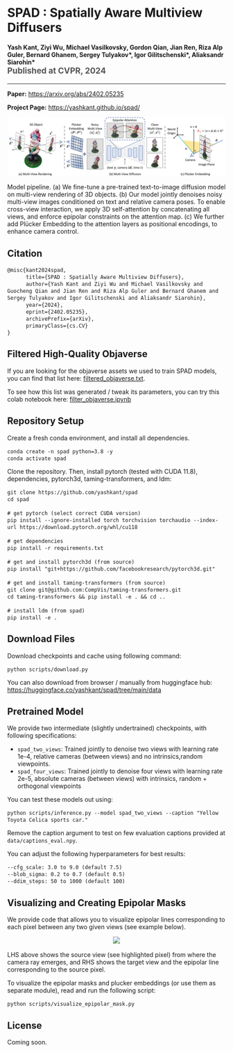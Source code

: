 SPAD : Spatially Aware Multiview Diffusers
===================================================
<h4>
Yash Kant, Ziyi Wu, Michael Vasilkovsky, Gordon Qian, Jian Ren, Riza Alp Guler, Bernard Ghanem, Sergey Tulyakov*, Igor Gilitschenski*, Aliaksandr Siarohin*
</br>
<span style="font-size: 14pt; color: #555555">
Published at CVPR, 2024
</span>
</h4>
<hr>

**Paper:** https://arxiv.org/abs/2402.05235

**Project Page:** https://yashkant.github.io/spad/

<p align="center">
  <img src="data/visuals/readme/spad_pipeline.png">
</p>

Model pipeline. (a) We fine-tune a pre-trained text-to-image diffusion model on multi-view rendering of 3D objects.
(b) Our model jointly denoises noisy multi-view images conditioned on text and relative camera poses. To enable cross-view interaction, we apply 3D self-attention by concatenating all views, and enforce epipolar constraints on the attention map.
(c) We further add Plücker Embedding to the attention layers as positional encodings, to enhance camera control.

## Citation
```
@misc{kant2024spad,
      title={SPAD : Spatially Aware Multiview Diffusers}, 
      author={Yash Kant and Ziyi Wu and Michael Vasilkovsky and Guocheng Qian and Jian Ren and Riza Alp Guler and Bernard Ghanem and Sergey Tulyakov and Igor Gilitschenski and Aliaksandr Siarohin},
      year={2024},
      eprint={2402.05235},
      archivePrefix={arXiv},
      primaryClass={cs.CV}
}
```


## Filtered High-Quality Objaverse 
If you are looking for the objaverse assets we used to train SPAD models, you can find that list here: [filtered_objaverse.txt](https://github.com/yashkant/spad/data/filtered_objaverse.txt). 

To see how this list was generated / tweak its parameters, you can try this colab notebook here: [filter_objaverse.ipynb](https://colab.research.google.com/drive/1UJM4caaBJsYOkP7EmjPjBvoJ7U0qY4kq#scrollTo=sR28TydbQUuT)

## Repository Setup

Create a fresh conda environment, and install all dependencies.

```text
conda create -n spad python=3.8 -y
conda activate spad
```

Clone the repository. Then, install pytorch (tested with CUDA 11.8), dependencies, pytorch3d, taming-transformers, and ldm:
```
git clone https://github.com/yashkant/spad
cd spad

# get pytorch (select correct CUDA version)
pip install --ignore-installed torch torchvision torchaudio --index-url https://download.pytorch.org/whl/cu118

# get dependencies
pip install -r requirements.txt

# get and install pytorch3d (from source)
pip install "git+https://github.com/facebookresearch/pytorch3d.git"

# get and install taming-transformers (from source)
git clone git@github.com:CompVis/taming-transformers.git
cd taming-transformers && pip install -e . && cd ..

# install ldm (from spad)
pip install -e .
```

## Download Files
Download checkpoints and cache using following command:
```
python scripts/download.py
```
You can also download from browser / manually from huggingface hub: https://huggingface.co/yashkant/spad/tree/main/data


## Pretrained Model

We provide two intermediate (slightly undertrained) checkpoints, with following specifications:
- `spad_two_views`: Trained jointly to denoise two views with learning rate 1e-4, relative cameras (between views) and no intrinsics,random viewpoints.
- `spad_four_views`: Trained jointly to denoise four views with learning rate 2e-5, absolute cameras (between views) with intrinsics, random + orthogonal viewpoints

You can test these models out using: 
```
python scripts/inference.py --model spad_two_views --caption "Yellow Toyota Celica sports car."
```

Remove the caption argument to test on few evaluation captions provided at `data/captions_eval.npy`.

You can adjust the following hyperparameters for best results:
```
--cfg_scale: 3.0 to 9.0 (default 7.5)
--blob_sigma: 0.2 to 0.7 (default 0.5)
--ddim_steps: 50 to 1000 (default 100)
```

## Visualizing and Creating Epipolar Masks  
We provide code that allows you to visualize epipolar lines corresponding to each pixel between any two given views (see example below).
<p align="center">
  <img src="data/visuals/readme/epipolar_visual.gif">
</p>

LHS above shows the source view (see highlighted pixel) from where the camera ray emerges, and RHS shows the target view and the epipolar line corresponding to the source pixel.


To visualize the epipolar masks and plucker embeddings (or use them as separate module), read and run the following script:

```
python scripts/visualize_epipolar_mask.py 
```


## License 
Coming soon. 

